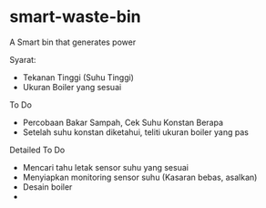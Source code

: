 # smart-waste-bin
A Smart bin that generates power

Syarat:
- Tekanan Tinggi (Suhu Tinggi)
- Ukuran Boiler yang sesuai

To Do
- Percobaan Bakar Sampah, Cek Suhu Konstan Berapa
- Setelah suhu konstan diketahui, teliti ukuran boiler yang pas

Detailed To Do
- Mencari tahu letak sensor suhu yang sesuai
- Menyiapkan monitoring sensor suhu (Kasaran bebas, asalkan)
- Desain boiler
- 

